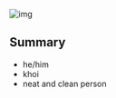 ![img](https://w.wallhaven.cc/full/rd/wallhaven-rd6pom.png)
## Summary
- he/him
- khoi 
- neat and clean person
